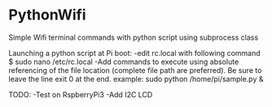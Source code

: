 # PythonWifi
Simple Wifi terminal commands with python script using subprocess class

Launching a python script at Pi boot:
-edit rc.local with following command
 $ sudo nano /etc/rc.local
-Add commands to execute using absolute referencing of the file location (complete file path are preferred). Be sure to leave the line exit 0 at the end.
example: sudo python /home/pi/sample.py &


TODO:
-Test on RspberryPi3
-Add I2C LCD
